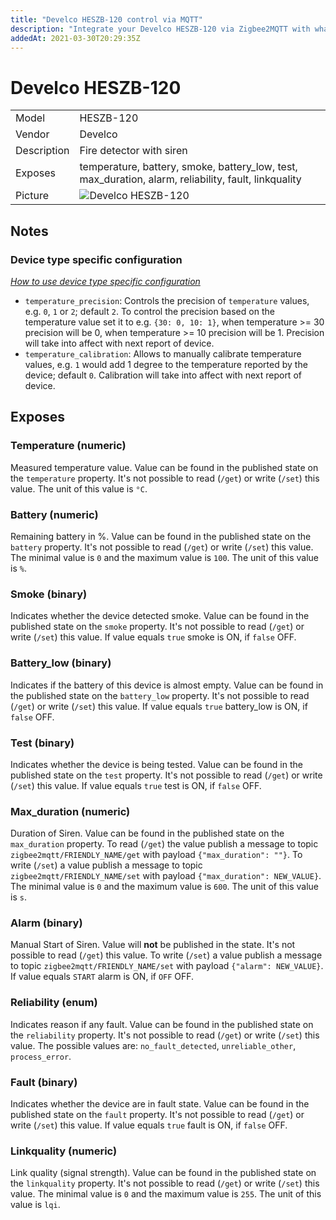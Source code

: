 ```yaml
---
title: "Develco HESZB-120 control via MQTT"
description: "Integrate your Develco HESZB-120 via Zigbee2MQTT with whatever smart home infrastructure you are using without the vendors bridge or gateway."
addedAt: 2021-03-30T20:29:35Z
---
```


<!-- !!!! -->
<!-- ATTENTION: This file is auto-generated through docgen! -->
<!-- You can only edit the "## Notes"-Section. -->
<!-- !!!! -->

# Develco HESZB-120

|     |     |
|-----|-----|
| Model | HESZB-120  |
| Vendor  | Develco  |
| Description | Fire detector with siren |
| Exposes | temperature, battery, smoke, battery_low, test, max_duration, alarm, reliability, fault, linkquality |
| Picture | ![Develco HESZB-120](https://psi-4ward.github.io/zigbee2mqtt.io/images/devices/HESZB-120.jpg) |


## Notes

### Device type specific configuration
*[How to use device type specific configuration](../guide/configuration/devices-groups.md#specific-device-options)*

* `temperature_precision`: Controls the precision of `temperature` values,
e.g. `0`, `1` or `2`; default `2`.
To control the precision based on the temperature value set it to e.g. `{30: 0, 10: 1}`,
when temperature >= 30 precision will be 0, when temperature >= 10 precision will be 1. Precision will take into affect with next report of device.
* `temperature_calibration`: Allows to manually calibrate temperature values,
e.g. `1` would add 1 degree to the temperature reported by the device; default `0`. Calibration will take into affect with next report of device.



## Exposes

### Temperature (numeric)
Measured temperature value.
Value can be found in the published state on the `temperature` property.
It's not possible to read (`/get`) or write (`/set`) this value.
The unit of this value is `°C`.

### Battery (numeric)
Remaining battery in %.
Value can be found in the published state on the `battery` property.
It's not possible to read (`/get`) or write (`/set`) this value.
The minimal value is `0` and the maximum value is `100`.
The unit of this value is `%`.

### Smoke (binary)
Indicates whether the device detected smoke.
Value can be found in the published state on the `smoke` property.
It's not possible to read (`/get`) or write (`/set`) this value.
If value equals `true` smoke is ON, if `false` OFF.

### Battery_low (binary)
Indicates if the battery of this device is almost empty.
Value can be found in the published state on the `battery_low` property.
It's not possible to read (`/get`) or write (`/set`) this value.
If value equals `true` battery_low is ON, if `false` OFF.

### Test (binary)
Indicates whether the device is being tested.
Value can be found in the published state on the `test` property.
It's not possible to read (`/get`) or write (`/set`) this value.
If value equals `true` test is ON, if `false` OFF.

### Max_duration (numeric)
Duration of Siren.
Value can be found in the published state on the `max_duration` property.
To read (`/get`) the value publish a message to topic `zigbee2mqtt/FRIENDLY_NAME/get` with payload `{"max_duration": ""}`.
To write (`/set`) a value publish a message to topic `zigbee2mqtt/FRIENDLY_NAME/set` with payload `{"max_duration": NEW_VALUE}`.
The minimal value is `0` and the maximum value is `600`.
The unit of this value is `s`.

### Alarm (binary)
Manual Start of Siren.
Value will **not** be published in the state.
It's not possible to read (`/get`) this value.
To write (`/set`) a value publish a message to topic `zigbee2mqtt/FRIENDLY_NAME/set` with payload `{"alarm": NEW_VALUE}`.
If value equals `START` alarm is ON, if `OFF` OFF.

### Reliability (enum)
Indicates reason if any fault.
Value can be found in the published state on the `reliability` property.
It's not possible to read (`/get`) or write (`/set`) this value.
The possible values are: `no_fault_detected`, `unreliable_other`, `process_error`.

### Fault (binary)
Indicates whether the device are in fault state.
Value can be found in the published state on the `fault` property.
It's not possible to read (`/get`) or write (`/set`) this value.
If value equals `true` fault is ON, if `false` OFF.

### Linkquality (numeric)
Link quality (signal strength).
Value can be found in the published state on the `linkquality` property.
It's not possible to read (`/get`) or write (`/set`) this value.
The minimal value is `0` and the maximum value is `255`.
The unit of this value is `lqi`.

